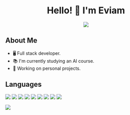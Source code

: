 
<div align="center">
  <h1 align="center">Hello! 👋 I'm Eviam</h1>
  <img src="https://soyhorizonte.com/wp-content/uploads/2020/10/JS-by-SoyHorizonte.gif">
</div>

## About Me

- 🖥️ Full stack developer.
- 📚 I'm currently studying an AI course.
- 🚀 Working on personal projects.

## Languages

<img src="https://img.shields.io/badge/PHP-777BB4.svg?style=for-the-badge&logo=PHP&logoColor=white"> <img src="https://img.shields.io/badge/Laravel-FF2D20.svg?style=for-the-badge&logo=Laravel&logoColor=white">
<img src="https://img.shields.io/badge/JavaScript-F7DF1E.svg?style=for-the-badge&logo=JavaScript&logoColor=black"> <img src="https://img.shields.io/badge/Vue.js-4FC08D.svg?style=for-the-badge&logo=vuedotjs&logoColor=white">
<img src="https://img.shields.io/badge/Bootstrap-7952B3.svg?style=for-the-badge&logo=Bootstrap&logoColor=white"> <img src="https://img.shields.io/badge/java-%23ED8B00.svg?style=for-the-badge&logo=openjdk&logoColor=white">
<img src="https://img.shields.io/badge/CSS3-1572B6.svg?style=for-the-badge&logo=CSS3&logoColor=white"> <img src="https://img.shields.io/badge/HTML5-E34F26.svg?style=for-the-badge&logo=HTML5&logoColor=white"> 
<img src="https://img.shields.io/badge/Docker-2496ED.svg?style=for-the-badge&logo=Docker&logoColor=white">

<img src="https://github-readme-stats.vercel.app/api/top-langs/?username=bestindom&layout=compact&theme=algolia">
